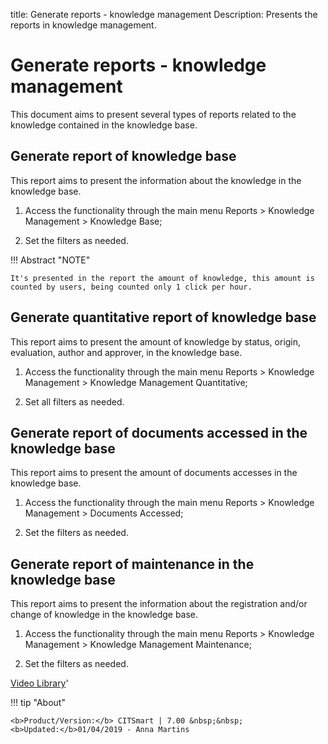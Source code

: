 title: Generate reports - knowledge management
Description: Presents the reports in knowledge management.
# Generate reports - knowledge management


This document aims to present several types of reports related to the knowledge contained in the knowledge base.

Generate report of knowledge base
-------------------------------------

This report aims to present the information about the knowledge in the knowledge
base.

1.  Access the functionality through the main menu Reports \> Knowledge
    Management \> Knowledge Base;

2.  Set the filters as needed.

!!! Abstract "NOTE"

    It's presented in the report the amount of knowledge, this amount is
    counted by users, being counted only 1 click per hour.    

Generate quantitative report of knowledge base
--------------------------------------------------

This report aims to present the amount of knowledge by status, origin,
evaluation, author and approver, in the knowledge base.

1.  Access the functionality through the main menu Reports \> Knowledge
    Management \> Knowledge Management Quantitative;

2.  Set all filters as needed.

Generate report of documents accessed in the knowledge base
---------------------------------------------------------------

This report aims to present the amount of documents accesses in the knowledge
base.

1.  Access the functionality through the main menu Reports \> Knowledge
    Management \> Documents Accessed;

2.  Set the filters as needed.

Generate report of maintenance in the knowledge base
--------------------------------------------------------

This report aims to present the information about the registration and/or change
of knowledge in the knowledge base.

1.  Access the functionality through the main menu Reports \> Knowledge
    Management \> Knowledge Management Maintenance;

2.  Set the filters as needed.


<i class='fa fa-youtube-play  fa-2x' style='color:#97ce17;vertical-align: middle;'> </i> [Video Library](https://www.youtube.com/playlist?list=PLB5qK2uzf2ROOaL7DsS86sLx4ilNgruEc)'

!!! tip "About"

    <b>Product/Version:</b> CITSmart | 7.00 &nbsp;&nbsp;
    <b>Updated:</b>01/04/2019 - Anna Martins

